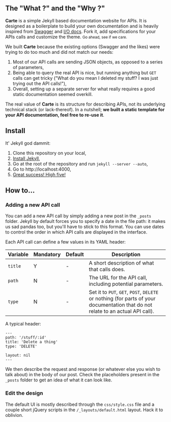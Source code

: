 ## The "What ?" and the "Why ?"

**Carte** is a simple Jekyll based documentation website for APIs. It is designed as a boilerplate to build your own documentation and is heavily inspired from [Swagger](http://swagger.wordnik.com/) and [I/O docs](http://www.mashery.com/product/io-docs). Fork it, add specifications for your APIs calls and customize the theme. <small>Go ahead, see if we care.</small>

We built **Carte** because the existing options (Swagger and the likes) were trying to do too much and did not match our needs:

1. Most of our API calls are sending JSON objects, as opposed to a series of parameters,
1. Being able to query the real API is nice, but running anything but `GET` calls can get tricky ("What do you mean I deleted my stuff? I was just trying out the API calls!"),
1. Overall, setting up a separate server for what really requires a good static documentation seemed overkill.

The real value of **Carte** is its structure for describing APIs, not its underlying technical stack (or lack-thereof). In a nutshell; **we built a static template for your API documentation, feel free to re-use it**.

## Install

It' Jekyll god dammit:

1. Clone this repository on your local,
1. [Install Jekyll](https://github.com/mojombo/jekyll/wiki/install),
1. Go at the root of the repository and run ```jekyll --server --auto```,
1. Go to http://localhost:4000,
1. [Great success! High five!](http://www.youtube.com/watch?v=wWWyJwHQ-4E)

## How to...

### Adding a new API call

You can add a new API call by simply adding a new post in the `_posts` folder. Jekyll by default forces you to specify a date in the file path: it makes us sad pandas too, but you'll have to stick to this format. You can use dates to control the order in which API calls are displayed in the interface.

Each API call can define a few values in its YAML header:

Variable | Mandatory | Default | Description
--- | --- | --- | ---
``title`` | Y | - | A short description of what that calls does.
``path`` | N | - | The URL for the API call, including potential parameters.
``type`` | N | - | Set it to `PUT`, `GET`, `POST`, `DELETE` or nothing (for parts of your documentation that do not relate to an actual API call).

A typical header:

```
---
path: '/stuff/:id'
title: 'Delete a thing'
type: 'DELETE'

layout: nil
---
```

We then describe the request and response (or whatever else you wish to talk about) in the body of our post. Check the placeholders present in the `_posts` folder to get an idea of what it can look like.

### Edit the design

The default UI is mostly described through the `css/style.css` file and a couple short jQuery scripts in the `/_layouts/default.html` layout. Hack it to oblivion.
